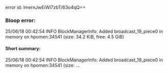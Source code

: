 error id: lmernJwEiWl7zbT/63o4qQ==
### Bloop error:

25/06/18 00:42:54 INFO BlockManagerInfo: Added broadcast_19_piece0 in memory on hpomen:34541 (size: 34.2 KiB, free: 4.5 GiB)
#### Short summary: 

25/06/18 00:42:54 INFO BlockManagerInfo: Added broadcast_19_piece0 in memory on hpomen:34541 (size: ...